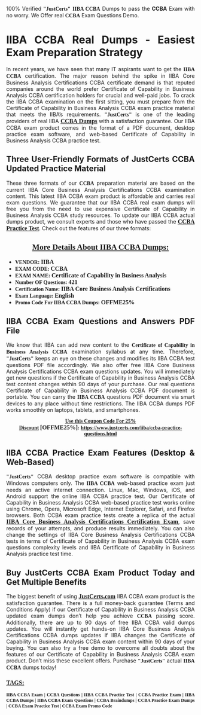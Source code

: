 <p style="text-align: justify;">100% Verified <span style="font-size:14px;"><span style="font-family:Georgia,serif;"><strong>"JustCerts"</strong></span></span> <span style="font-family:Georgia,serif;"><strong>IIBA CCBA</strong></span> Dumps to pass the <strong>CCBA</strong> Exam with no worry. We Offer real <span style="font-family:Georgia,serif;"><strong>CCBA</strong></span> Exam Questions Demo.</p>

<h1 style="text-align: justify;"><strong>IIBA CCBA Real Dumps - Easiest Exam Preparation Strategy</strong></h1>

<p style="text-align: justify;">In recent years, we have seen that many IT aspirants want to get the <span style="font-family:Georgia,serif;"><strong>IIBA CCBA</strong></span> certification. The major reason behind the spike in IIBA Core Business Analysis Certifications CCBA certificate demand is that reputed companies around the world prefer Certificate of Capability in Business Analysis CCBA certification holders for crucial and well-paid jobs. To crack the IIBA CCBA examination on the first sitting, you must prepare from the Certificate of Capability in Business Analysis CCBA exam practice material that meets the IIBA’s requirements. <span style="font-size:14px;"><span style="font-family:Georgia,serif;"><strong>"JustCerts"</strong></span></span> is one of the leading providers of real IIBA <a href="https://www.justcerts.com/iiba/ccba-practice-questions.html"><span style="font-size:16px;"><u><span style="font-family:Georgia,serif;"><strong>CCBA Dumps</strong></span></u></span></a> with a satisfaction guarantee. Our IIBA CCBA exam product comes in the format of a PDF document, desktop practice exam software, and web-based Certificate of Capability in Business Analysis CCBA practice test.</p>

<h2 style="text-align: justify;"><strong>Three User-Friendly Formats of JustCerts CCBA Updated Practice Material</strong></h2>

<p style="text-align: justify;">These three formats of our <span style="font-family:Georgia,serif;"><strong>CCBA</strong></span> preparation material are based on the current IIBA Core Business Analysis Certifications CCBA examination content. This latest IIBA CCBA exam product is affordable and carries real exam questions. We guarantee that our IIBA CCBA real exam dumps will free you from the need to use expensive Certificate of Capability in Business Analysis CCBA study resources. To update our IIBA CCBA actual dumps product, we consult experts and those who have passed the <a href="https://www.justcerts.com/iiba/ccba-practice-questions.html"><u><span style="font-size:16px;"><span style="font-family:Georgia,serif;"><strong>CCBA Practice Test</strong></span></span></u></a>. Check out the features of our three formats:</p>

<h2 style="text-align: center;"><u><strong><span style="font-family:Georgia,serif;">More Details About IIBA CCBA Dumps:</span></strong></u></h2>

<ul>
	<li style="text-align: justify;"><span style="font-size:14px;"><span style="font-family:Georgia,serif;"><strong>VENDOR: </strong></span></span><span style="font-size:16px;"><span style="font-family:Georgia,serif;"><strong>IIBA</strong></span></span></li>
	<li style="text-align: justify;"><span style="font-size:14px;"><span style="font-family:Georgia,serif;"><strong>EXAM CODE: </strong></span></span><span style="font-size:16px;"><span style="font-family:Georgia,serif;"><strong>CCBA</strong></span></span></li>
	<li style="text-align: justify;"><span style="font-size:14px;"><span style="font-family:Georgia,serif;"><strong>EXAM NAME: </strong></span></span><span style="font-size:16px;"><span style="font-family:Georgia,serif;"><strong>Certificate of Capability in Business Analysis</strong></span></span></li>
	<li style="text-align: justify;"><span style="font-size:14px;"><span style="font-family:Georgia,serif;"><strong>Number OF Questions: </strong></span></span><span style="font-size:16px;"><span style="font-family:Georgia,serif;"><strong>421</strong></span></span></li>
	<li style="text-align: justify;"><span style="font-size:14px;"><span style="font-family:Georgia,serif;"><strong>Certification Name: </strong></span></span><span style="font-size:16px;"><span style="font-family:Georgia,serif;"><strong>IIBA Core Business Analysis Certifications</strong></span></span></li>
	<li style="text-align: justify;"><span style="font-size:14px;"><span style="font-family:Georgia,serif;"><strong>Exam Language: </strong></span></span><span style="font-size:16px;"><span style="font-family:Georgia,serif;"><strong>English</strong></span></span></li>
	<li style="text-align: justify;"><span style="font-size:14px;"><span style="font-family:Georgia,serif;"><strong>Promo Code For IIBA CCBA Dumps: </strong></span></span><span style="font-size:16px;"><span style="font-family:Georgia,serif;"><strong>OFFME25%</strong></span></span></li>
</ul>

<h2 style="text-align: justify;"><strong>IIBA CCBA Exam Questions and Answers PDF File</strong></h2>

<p style="text-align: justify;">We know that IIBA can add new content to the <span style="font-family:Georgia,serif;"><strong>Certificate of Capability in Business Analysis CCBA</strong></span> examination syllabus at any time. Therefore, <span style="font-size:14px;"><span style="font-family:Georgia,serif;"><strong>"JustCerts"</strong></span></span> keeps an eye on these changes and modifies its IIBA CCBA test questions PDF file accordingly. We also offer free IIBA Core Business Analysis Certifications CCBA exam questions updates. You will immediately get new questions if the Certificate of Capability in Business Analysis CCBA test content changes within 90 days of your purchase. Our real questions Certificate of Capability in Business Analysis CCBA PDF document is portable. You can carry the <span style="font-family:Georgia,serif;"><strong>IIBA CCBA</strong></span> questions PDF document via smart devices to any place without time restrictions. The IIBA CCBA dumps PDF works smoothly on laptops, tablets, and smartphones.</p>

<p style="text-align: center;"><span style="font-size:14px;"><span style="font-family:Georgia,serif;"><strong><u>Use this Coupon Code For 25% Discount</u> </strong></span></span><span style="font-size:16px;"><span style="font-family:Georgia,serif;"><strong>[OFFME25%]</strong></span></span><span style="font-size:14px;"><span style="font-family:Georgia,serif;"><strong>: <u><a href="https://www.justcerts.com/iiba/ccba-practice-questions.html">https://www.justcerts.com/iiba/ccba-practice-questions.html</a></u></strong></span></span></p>

<h2 style="text-align: justify;"><strong>IIBA CCBA Practice Exam Features (Desktop & Web-Based)</strong></h2>

<p style="text-align: justify;"><span style="font-size:14px;"><span style="font-family:Georgia,serif;"><strong>"JustCerts"</strong></span></span> CCBA desktop practice exam software is compatible with Windows computers only. The <span style="font-family:Georgia,serif;"><strong>IIBA CCBA</strong></span> web-based practice exam just needs an active internet connection. Linux, Mac, Windows, iOS, and Android support the online IIBA CCBA practice test. Our Certificate of Capability in Business Analysis CCBA web-based practice test works online using Chrome, Opera, Microsoft Edge, Internet Explorer, Safari, and Firefox browsers. Both CCBA exam practice tests create a replica of the actual <u><a href="https://www.justcerts.com/iiba/iiba-core-business-analysis-certifications-certification-exams.html"><span style="font-size:16px;"><span style="font-family:Georgia,serif;"><strong>IIBA Core Business Analysis Certifications Certification Exam</strong></span></span></a></u>, save records of your attempts, and produce results immediately. You can also change the settings of IIBA Core Business Analysis Certifications CCBA tests in terms of Certificate of Capability in Business Analysis CCBA exam questions complexity levels and IIBA Certificate of Capability in Business Analysis practice test time.</p>

<h2 style="text-align: justify;"><strong>Buy JustCerts CCBA Exam Product Today and Get Multiple Benefits</strong></h2>

<p style="text-align: justify;">The biggest benefit of using <a href="https://www.justcerts.com/"><u><span style="font-size:16px;"><span style="font-family:Georgia,serif;"><strong>JustCerts.com</strong></span></span></u></a> IIBA CCBA exam product is the satisfaction guarantee. There is a full money-back guarantee (Terms and Conditions Apply) if our Certificate of Capability in Business Analysis CCBA updated exam dumps don’t help you achieve <span style="font-family:Georgia,serif;"><strong>CCBA</strong></span> passing score. Additionally, there are up to 90 days of free IIBA CCBA valid dumps updates. You will instantly get hands-on IIBA Core Business Analysis Certifications CCBA dumps updates if IIBA changes the Certificate of Capability in Business Analysis CCBA exam content within 90 days of your buying. You can also try a free demo to overcome all doubts about the features of our Certificate of Capability in Business Analysis CCBA exam product. Don’t miss these excellent offers. Purchase <span style="font-size:14px;"><span style="font-family:Georgia,serif;"><strong>"JustCerts"</strong></span></span> actual <span style="font-family:Georgia,serif;"><strong>IIBA CCBA</strong></span> dumps today!</p>

<h3 style="text-align: justify;"><u><span style="font-size:16px;"><span style="font-family:Georgia,serif;"><strong>TAGS:</strong></span></span></u></h3>

<p style="text-align: justify;"><span style="font-size:12px;"><span style="font-family:Georgia,serif;"><strong>IIBA CCBA Exam | CCBA Questions | IIBA CCBA Practice Test | CCBA Practice Exam | IIBA CCBA Dumps | IIBA CCBA Exam Questions | CCBA Braindumps | CCBA Practice Exam Dumps | CCBA Exam Practice Test | CCBA Exam Promo Code </strong></span></span></p>
